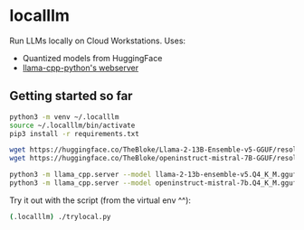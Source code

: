 # localllm

Run LLMs locally on Cloud Workstations. Uses:

* Quantized models from HuggingFace
* [llama-cpp-python's webserver](https://github.com/abetlen/llama-cpp-python#web-server)

## Getting started so far

```bash
python3 -m venv ~/.localllm
source ~/.localllm/bin/activate
pip3 install -r requirements.txt

wget https://huggingface.co/TheBloke/Llama-2-13B-Ensemble-v5-GGUF/resolve/main/llama-2-13b-ensemble-v5.Q4_K_M.gguf
wget https://huggingface.co/TheBloke/openinstruct-mistral-7B-GGUF/resolve/main/openinstruct-mistral-7b.Q4_K_M.gguf

python3 -m llama_cpp.server --model llama-2-13b-ensemble-v5.Q4_K_M.gguf --host 0.0.0.0 --port 8000
python3 -m llama_cpp.server --model openinstruct-mistral-7b.Q4_K_M.gguf --host 0.0.0.0 --port 8001
```

Try it out with the script (from the virtual env ^^):

```bash
(.localllm) ./trylocal.py
```